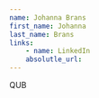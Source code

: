 ```yaml
---
name: Johanna Brans
first_name: Johanna
last_name: Brans
links:
	- name: LinkedIn
	absolutle_url:
---
```

QUB

